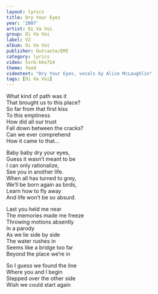 ```yaml
---
layout: lyrics
title: Dry Your Eyes
year: '2007'
artist: Oi Va Voi
group: Oi Va Voi
label: V2
album: Oi Va Voi
publisher: Outcaste/EMI
category: lyrics
video: 5srG-kke7S4
theme: food
videotext: "Dry Your Eyes, vocals by Alice McLaughlin"
tags: [Oi Va Voi]
---
```

What kind of path was it  
That brought us to this place?  
So far from that first kiss  
To this emptiness  
How did all our trust  
Fall down between the cracks?  
Can we ever comprehend  
How it came to that…  
  
Baby baby dry your eyes,  
Guess it wasn’t meant to be  
I can only rationalize,  
See you in another life.  
When all has turned to grey,  
We’ll be born again as birds,  
Learn how to fly away  
And life won’t be so absurd.  
  
Last you held me near  
The memories made me freeze  
Throwing motions absently  
In a parody  
As we lie side by side  
The water rushes in  
Seems like a bridge too far   
Beyond the place we’re in  
  
So I guess we found the line  
Where you and I begin  
Stepped over the other side  
Wish we could start again  
